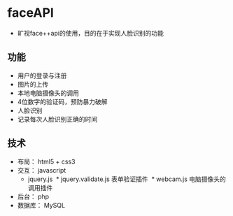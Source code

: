 # faceAPI
* 旷视face++api的使用，目的在于实现人脸识别的功能
## 功能
* 用户的登录与注册
* 图片的上传
* 本地电脑摄像头的调用
* 4位数字的验证码，预防暴力破解
* 人脸识别
* 记录每次人脸识别正确的时间
## 技术
* 布局： html5 + css3
* 交互： javascript 
  * jquery.js
  * jquery.validate.js 表单验证插件
  * webcam.js 电脑摄像头的调用插件
* 后台： php
* 数据库： MySQL

